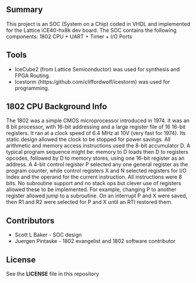
## Summary

This project is an SOC (System on a Chip) coded in VHDL and implemented for the Lattice iCE40-hx8k dev board. The SOC contains the following components: 1802 CPU + UART + Timer + I/O Ports

## Tools

* IceCube2 (from Lattice Semiconductor) was used for synthesis and FPGA Routing.
* Icestorm (https:/github.com/cliffordwolf/icestorm) was used for programming.


## 1802 CPU Background Info

The 1802 was a simple CMOS microprocessor introduced in 1974. It was an 8 bit processor, with 16-bit addressing and a large register file of 16 16-bit registers. It ran at a clock speed of 6.4 MHz at 10V (very fast for 1974).  Its static design allowed the clock to be stopped for power savings. All arithmetic and memory access instructions used the 8-bit accumulator D.  A typical program sequence might be: memory to D loads then D to registers opcodes, followed by D to memory stores, using one 16-bit register as an address.
A 4-bit control register P selected any one general register as the program counter, while control registers X and N selected registers for I/O Index and the operand for the current instruction. All instructions were 8 bits.  No subroutine support and no stack ops but clever use of registers allowed these to be implemented. For example, changing P to another register allowed jump to a subroutine. On an interrupt P and X were saved, then R1 and R2 were selected for P and X until an RTI restored them.

## Contributors

* Scott L Baker - SOC design
* Juergen Pintaske - 1802 evangelist and 1802 software contributor

## License

See the **LICENSE** file in this repository

